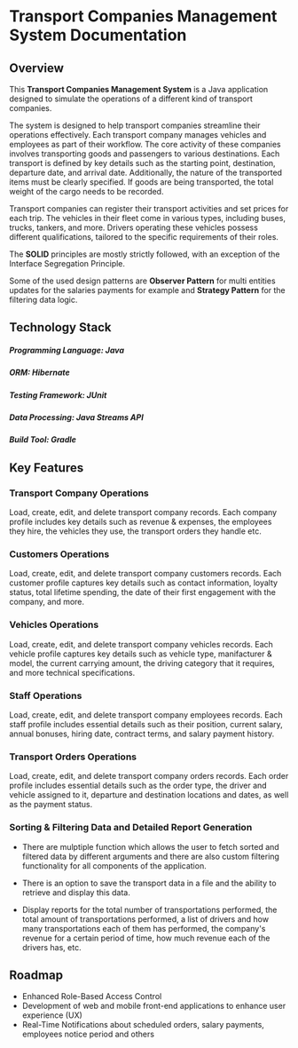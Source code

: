 # Transport Companies Management System Documentation

## Overview
This **Transport Companies Management System** is a Java application designed to simulate the operations of a different kind of transport companies.

The system is designed to help transport companies streamline their operations effectively. Each transport company manages vehicles and employees as part of their workflow. The core activity of these companies involves transporting goods and passengers to various destinations. Each transport is defined by key details such as the starting point, destination, departure date, and arrival date. Additionally, the nature of the transported items must be clearly specified. If goods are being transported, the total weight of the cargo needs to be recorded.

Transport companies can register their transport activities and set prices for each trip. The vehicles in their fleet come in various types, including buses, trucks, tankers, and more. Drivers operating these vehicles possess different qualifications, tailored to the specific requirements of their roles.

The **SOLID** principles are mostly strictly followed, with an exception of the Interface Segregation Principle.

Some of the used design patterns are **Observer Pattern** for multi entities updates for the salaries payments for example and **Strategy Pattern** for the filtering data logic.

## Technology Stack

##### Programming Language: Java
##### ORM: Hibernate
##### Testing Framework: JUnit
##### Data Processing: Java Streams API
##### Build Tool: Gradle

## Key Features

### Transport Company Operations 
Load, create, edit, and delete transport company records. Each company profile includes key details such as revenue & expenses, the employees they hire, the vehicles they use, the transport orders they handle etc.

### Customers Operations
Load, create, edit, and delete transport company customers records. Each customer profile captures key details such as contact information, loyalty status, total lifetime spending, the date of their first engagement with the company, and more.

### Vehicles Operations
Load, create, edit, and delete transport company vehicles records. Each vehicle profile captures key details such as vehicle type, manifacturer & model, the current carrying amount, the driving category that it requires, and more technical specifications.

### Staff Operations
Load, create, edit, and delete transport company employees records. Each staff profile includes essential details such as their position, current salary, annual bonuses, hiring date, contract terms, and salary payment history.

### Transport Orders Operations
Load, create, edit, and delete transport company orders records. Each order profile includes essential details such as the order type, the driver and vehicle assigned to it, departure and destination locations and dates, as well as the payment status.

### Sorting & Filtering Data and Detailed Report Generation
- There are mulptiple function which allows the user to fetch sorted and filtered data by different arguments and there are also custom filtering functionality for all components of the application.

- There is an option to save the transport data in a file and the ability to retrieve and display this data.

- Display reports for the total number of transportations performed, the total amount of transportations performed, a list of drivers and how many transportations each of them has performed, the company's revenue for a certain period of time, how much revenue each of the drivers has, etc.

## Roadmap
- Enhanced Role-Based Access Control
- Development of web and mobile front-end applications to enhance user experience (UX)
- Real-Time Notifications about scheduled orders, salary payments, employees notice period and others